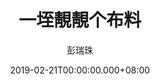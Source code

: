 ---
issue: 314
title: 一垤靚靚个布料
author: 彭瑞珠
language: 四縣
date: 2019-02-21T00:00:00.000+08:00
topic: 抒懷
difficulty: 2
wikidata: Q98096200
wikidata_link: https://www.wikidata.org/wiki/Q98096200
---